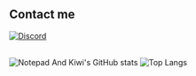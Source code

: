 ## Contact me
[![Discord](https://img.shields.io/badge/Discord-7289DA?style=for-the-badge&logo=discord&logoColor=white)](https://discord.com/users/1167489130696015952)
<br>
<br>

![Notepad And Kiwi's GitHub stats](https://github-readme-stats.vercel.app/api?username=npxkiwi&show_icons=true&theme=radical)
![Top Langs](https://github-readme-stats.vercel.app/api/top-langs/?username=npxkiwi&theme=radical&layout=compact)
